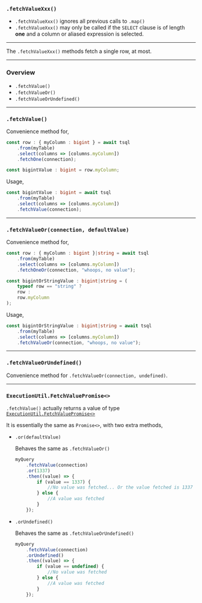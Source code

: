 ### `.fetchValueXxx()`

+ `.fetchValueXxx()` ignores all previous calls to `.map()`
+ `.fetchValueXxx()` may only be called if the `SELECT` clause is of length **one** and a column or aliased expression is selected.

-----

The `.fetchValueXxx()` methods fetch a single row, at most.

-----

### Overview

+ `.fetchValue()`
+ `.fetchValueOr()`
+ `.fetchValueOrUndefined()`

-----

### `.fetchValue()`

Convenience method for,
```ts
const row : { myColumn : bigint } = await tsql
    .from(myTable)
    .select(columns => [columns.myColumn])
    .fetchOne(connection);

const bigintValue : bigint = row.myColumn;
```

Usage,
```ts
const bigintValue : bigint = await tsql
    .from(myTable)
    .select(columns => [columns.myColumn])
    .fetchValue(connection);
```

-----

### `.fetchValueOr(connection, defaultValue)`

Convenience method for,
```ts
const row : { myColumn : bigint }|string = await tsql
    .from(myTable)
    .select(columns => [columns.myColumn])
    .fetchOneOr(connection, "whoops, no value");

const bigintOrStringValue : bigint|string = (
    typeof row == "string" ?
    row :
    row.myColumn
);
```

Usage,
```ts
const bigintOrStringValue : bigint|string = await tsql
    .from(myTable)
    .select(columns => [columns.myColumn])
    .fetchValueOr(connection, "whoops, no value");
```

-----

### `.fetchValueOrUndefined()`

Convenience method for `.fetchValueOr(connection, undefined)`.

-----

### `ExecutionUtil.FetchValuePromise<>`

`.fetchValue()` actually returns a value of type [`ExecutionUtil.FetchValuePromise<>`](/src/execution/util/operation/fetch-value.ts#L5-L8)

It is essentially the same as `Promise<>`, with two extra methods,

+ `.or(defaultValue)`

  Behaves the same as `.fetchValueOr()`

  ```ts
  myQuery
      .fetchValue(connection)
      .or(1337)
      .then((value) => {
          if (value == 1337) {
              //No value was fetched... Or the value fetched is 1337
          } else {
              //A value was fetched
          }
      });
  ```

+ `.orUndefined()`

  Behaves the same as `.fetchValueOrUndefined()`

  ```ts
  myQuery
      .fetchValue(connection)
      .orUndefined()
      .then((value) => {
          if (value == undefined) {
              //No value was fetched
          } else {
              //A value was fetched
          }
      });
  ```
